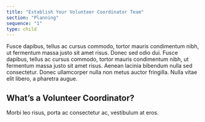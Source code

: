 ```yaml
---
title: "Establish Your Volunteer Coordinator Team"
section: "Planning"
sequence: "1"
type: child
---
```


Fusce dapibus, tellus ac cursus commodo, tortor mauris condimentum nibh, ut fermentum massa justo sit amet risus. Donec sed odio dui. Fusce dapibus, tellus ac cursus commodo, tortor mauris condimentum nibh, ut fermentum massa justo sit amet risus. Aenean lacinia bibendum nulla sed consectetur. Donec ullamcorper nulla non metus auctor fringilla. Nulla vitae elit libero, a pharetra augue.

## What’s a Volunteer Coordinator?

Morbi leo risus, porta ac consectetur ac, vestibulum at eros.
